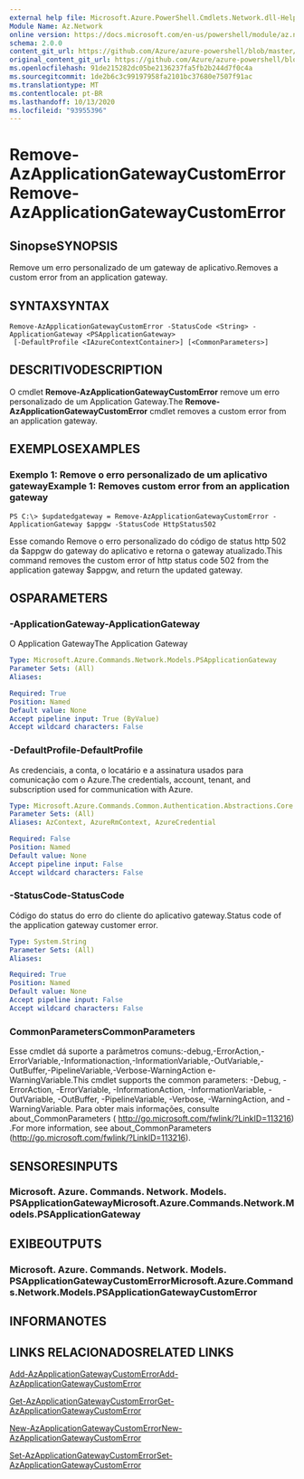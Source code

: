 ```yaml
---
external help file: Microsoft.Azure.PowerShell.Cmdlets.Network.dll-Help.xml
Module Name: Az.Network
online version: https://docs.microsoft.com/en-us/powershell/module/az.network/remove-azapplicationgatewaycustomerror
schema: 2.0.0
content_git_url: https://github.com/Azure/azure-powershell/blob/master/src/Network/Network/help/Remove-AzApplicationGatewayCustomError.md
original_content_git_url: https://github.com/Azure/azure-powershell/blob/master/src/Network/Network/help/Remove-AzApplicationGatewayCustomError.md
ms.openlocfilehash: 91de215282dc05be2136237fa5fb2b244d7f0c4a
ms.sourcegitcommit: 1de2b6c3c99197958fa2101bc37680e7507f91ac
ms.translationtype: MT
ms.contentlocale: pt-BR
ms.lasthandoff: 10/13/2020
ms.locfileid: "93955396"
---
```

# <span data-ttu-id="89052-101">Remove-AzApplicationGatewayCustomError</span><span class="sxs-lookup"><span data-stu-id="89052-101">Remove-AzApplicationGatewayCustomError</span></span>

## <span data-ttu-id="89052-102">Sinopse</span><span class="sxs-lookup"><span data-stu-id="89052-102">SYNOPSIS</span></span>
<span data-ttu-id="89052-103">Remove um erro personalizado de um gateway de aplicativo.</span><span class="sxs-lookup"><span data-stu-id="89052-103">Removes a custom error from an application gateway.</span></span>

## <span data-ttu-id="89052-104">SYNTAX</span><span class="sxs-lookup"><span data-stu-id="89052-104">SYNTAX</span></span>

```
Remove-AzApplicationGatewayCustomError -StatusCode <String> -ApplicationGateway <PSApplicationGateway>
 [-DefaultProfile <IAzureContextContainer>] [<CommonParameters>]
```

## <span data-ttu-id="89052-105">DESCRITIVO</span><span class="sxs-lookup"><span data-stu-id="89052-105">DESCRIPTION</span></span>
<span data-ttu-id="89052-106">O cmdlet **Remove-AzApplicationGatewayCustomError** remove um erro personalizado de um Application Gateway.</span><span class="sxs-lookup"><span data-stu-id="89052-106">The **Remove-AzApplicationGatewayCustomError** cmdlet removes a custom error from an application gateway.</span></span>

## <span data-ttu-id="89052-107">EXEMPLOS</span><span class="sxs-lookup"><span data-stu-id="89052-107">EXAMPLES</span></span>

### <span data-ttu-id="89052-108">Exemplo 1: Remove o erro personalizado de um aplicativo gateway</span><span class="sxs-lookup"><span data-stu-id="89052-108">Example 1: Removes custom error from an application gateway</span></span>
```
PS C:\> $updatedgateway = Remove-AzApplicationGatewayCustomError -ApplicationGateway $appgw -StatusCode HttpStatus502
```

<span data-ttu-id="89052-109">Esse comando Remove o erro personalizado do código de status http 502 da $appgw do gateway do aplicativo e retorna o gateway atualizado.</span><span class="sxs-lookup"><span data-stu-id="89052-109">This command removes the custom error of http status code 502 from the application gateway $appgw, and return the updated gateway.</span></span>

## <span data-ttu-id="89052-110">OS</span><span class="sxs-lookup"><span data-stu-id="89052-110">PARAMETERS</span></span>

### <span data-ttu-id="89052-111">-ApplicationGateway</span><span class="sxs-lookup"><span data-stu-id="89052-111">-ApplicationGateway</span></span>
<span data-ttu-id="89052-112">O Application Gateway</span><span class="sxs-lookup"><span data-stu-id="89052-112">The Application Gateway</span></span>

```yaml
Type: Microsoft.Azure.Commands.Network.Models.PSApplicationGateway
Parameter Sets: (All)
Aliases:

Required: True
Position: Named
Default value: None
Accept pipeline input: True (ByValue)
Accept wildcard characters: False
```

### <span data-ttu-id="89052-113">-DefaultProfile</span><span class="sxs-lookup"><span data-stu-id="89052-113">-DefaultProfile</span></span>
<span data-ttu-id="89052-114">As credenciais, a conta, o locatário e a assinatura usados para comunicação com o Azure.</span><span class="sxs-lookup"><span data-stu-id="89052-114">The credentials, account, tenant, and subscription used for communication with Azure.</span></span>

```yaml
Type: Microsoft.Azure.Commands.Common.Authentication.Abstractions.Core.IAzureContextContainer
Parameter Sets: (All)
Aliases: AzContext, AzureRmContext, AzureCredential

Required: False
Position: Named
Default value: None
Accept pipeline input: False
Accept wildcard characters: False
```

### <span data-ttu-id="89052-115">-StatusCode</span><span class="sxs-lookup"><span data-stu-id="89052-115">-StatusCode</span></span>
<span data-ttu-id="89052-116">Código do status do erro do cliente do aplicativo gateway.</span><span class="sxs-lookup"><span data-stu-id="89052-116">Status code of the application gateway customer error.</span></span>

```yaml
Type: System.String
Parameter Sets: (All)
Aliases:

Required: True
Position: Named
Default value: None
Accept pipeline input: False
Accept wildcard characters: False
```

### <span data-ttu-id="89052-117">CommonParameters</span><span class="sxs-lookup"><span data-stu-id="89052-117">CommonParameters</span></span>
<span data-ttu-id="89052-118">Esse cmdlet dá suporte a parâmetros comuns:-debug,-ErrorAction,-ErrorVariable,-Informationaction,-InformationVariable,-OutVariable,-OutBuffer,-PipelineVariable,-Verbose-WarningAction e-WarningVariable.</span><span class="sxs-lookup"><span data-stu-id="89052-118">This cmdlet supports the common parameters: -Debug, -ErrorAction, -ErrorVariable, -InformationAction, -InformationVariable, -OutVariable, -OutBuffer, -PipelineVariable, -Verbose, -WarningAction, and -WarningVariable.</span></span> <span data-ttu-id="89052-119">Para obter mais informações, consulte about_CommonParameters ( http://go.microsoft.com/fwlink/?LinkID=113216) .</span><span class="sxs-lookup"><span data-stu-id="89052-119">For more information, see about_CommonParameters (http://go.microsoft.com/fwlink/?LinkID=113216).</span></span>

## <span data-ttu-id="89052-120">SENSORES</span><span class="sxs-lookup"><span data-stu-id="89052-120">INPUTS</span></span>

### <span data-ttu-id="89052-121">Microsoft. Azure. Commands. Network. Models. PSApplicationGateway</span><span class="sxs-lookup"><span data-stu-id="89052-121">Microsoft.Azure.Commands.Network.Models.PSApplicationGateway</span></span>

## <span data-ttu-id="89052-122">EXIBE</span><span class="sxs-lookup"><span data-stu-id="89052-122">OUTPUTS</span></span>

### <span data-ttu-id="89052-123">Microsoft. Azure. Commands. Network. Models. PSApplicationGatewayCustomError</span><span class="sxs-lookup"><span data-stu-id="89052-123">Microsoft.Azure.Commands.Network.Models.PSApplicationGatewayCustomError</span></span>

## <span data-ttu-id="89052-124">INFORMA</span><span class="sxs-lookup"><span data-stu-id="89052-124">NOTES</span></span>

## <span data-ttu-id="89052-125">LINKS RELACIONADOS</span><span class="sxs-lookup"><span data-stu-id="89052-125">RELATED LINKS</span></span>

[<span data-ttu-id="89052-126">Add-AzApplicationGatewayCustomError</span><span class="sxs-lookup"><span data-stu-id="89052-126">Add-AzApplicationGatewayCustomError</span></span>](./Add-AzApplicationGatewayCustomError.md)

[<span data-ttu-id="89052-127">Get-AzApplicationGatewayCustomError</span><span class="sxs-lookup"><span data-stu-id="89052-127">Get-AzApplicationGatewayCustomError</span></span>](./Get-AzApplicationGatewayCustomError.md)

[<span data-ttu-id="89052-128">New-AzApplicationGatewayCustomError</span><span class="sxs-lookup"><span data-stu-id="89052-128">New-AzApplicationGatewayCustomError</span></span>](./New-AzApplicationGatewayCustomError.md)

[<span data-ttu-id="89052-129">Set-AzApplicationGatewayCustomError</span><span class="sxs-lookup"><span data-stu-id="89052-129">Set-AzApplicationGatewayCustomError</span></span>](./Set-AzApplicationGatewayCustomError.md)
